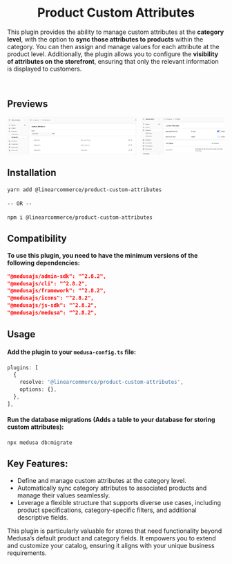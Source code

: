 <h1 align="center">Product Custom Attributes</h1>

<p>This plugin provides the ability to manage custom attributes at the <strong>category level</strong>, with the option to <strong>sync those attributes to products</strong> within the category. You can then assign and manage values for each attribute at the product level. Additionally, the plugin allows you to configure the <strong>visibility of attributes on the storefront</strong>, ensuring that only the relevant information is displayed to customers.
</strong></p>

<br />

## Previews
<div style="display:flex; overflow-x: auto; gap: 10px; scroll-snap-type: x mandatory;">
  <img src="./public/category-attributes.png" width="300" style="scroll-snap-align: start;" />
  <img src="./public/product-attributes.png" width="300" style="scroll-snap-align: start;" />
</div>


## Installation

```
yarn add @linearcommerce/product-custom-attributes

-- OR -- 

npm i @linearcommerce/product-custom-attributes
```

## Compatibility

**To use this plugin, you need to have the minimum versions of the following dependencies:**

```json
"@medusajs/admin-sdk": "^2.8.2",
"@medusajs/cli": "^2.8.2",
"@medusajs/framework": "^2.8.2",
"@medusajs/icons": "^2.8.2",
"@medusajs/js-sdk": "^2.8.2",
"@medusajs/medusa": "^2.8.2",
```

## Usage

#### Add the plugin to your `medusa-config.ts` file:

```ts
plugins: [
  {
    resolve: '@linearcommerce/product-custom-attributes',
    options: {},
  },
],
```

#### Run the database migrations (Adds a table to your database for storing custom attributes):

```
npx medusa db:migrate
```


## Key Features:

- Define and manage custom attributes at the category level.  
- Automatically sync category attributes to associated products and manage their values seamlessly.  
- Leverage a flexible structure that supports diverse use cases, including product specifications, category-specific filters, and additional descriptive fields.  

This plugin is particularly valuable for stores that need functionality beyond Medusa’s default product and category fields. It empowers you to extend and customize your catalog, ensuring it aligns with your unique business requirements.


